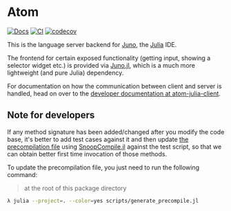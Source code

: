 # Atom

[![Docs](https://img.shields.io/badge/docs-latest-blue.svg)](https://JunoLab.github.io/JunoDocs.jl/latest)
[![CI](https://github.com/JunoLab/Atom.jl/workflows/CI/badge.svg)](https://github.com/JunoLab/Atom.jl/actions?query=workflow%3ACI)
[![codecov](https://codecov.io/gh/JunoLab/Atom.jl/branch/master/graph/badge.svg)](https://codecov.io/gh/JunoLab/Atom.jl)

This is the language server backend for [Juno](http://junolab.org/), the [Julia](http://julialang.org/) IDE.

The frontend for certain exposed functionality (getting input, showing a selector widget etc.) is provided via [Juno.jl](https://github.com/JunoLab/Juno.jl), which is a much more lightweight (and pure Julia) dependency.

For documentation on how the communication between client and server is handled, head on over to the [developer documentation at atom-julia-client](https://github.com/JunoLab/atom-julia-client/blob/master/docs/communication.md).


## Note for developers

If any method signature has been added/changed after you modify the code base,
it's better to add test cases against it and then update [the precompilation file](./src/precompile.jl)
using [SnoopCompile.jl](https://github.com/timholy/SnoopCompile.jl) against the test script,
so that we can obtain better first time invocation of those methods.

To update the precompilation file, you just need to run the following command:

> at the root of this package directory

```bash
λ julia --project=. --color=yes scripts/generate_precompile.jl
```
